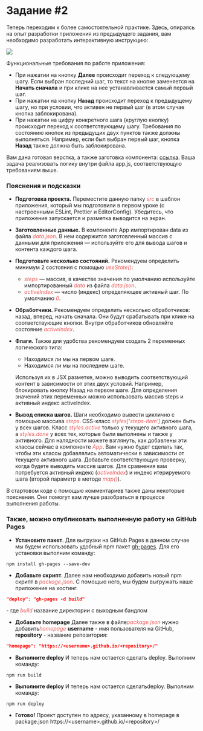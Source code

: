 # Задание #2

Теперь переходим к более самостоятельной практике. Здесь, опираясь на опыт разработки приложения из предыдущего задания, вам необходимо разработать интерактивную инструкцию:

<img class=" lazyloaded" src="https://fs19.getcourse.ru/fileservice/file/download/a/177331/sc/269/h/ffbdb864fd8f9bb6491684533f9b6a72.gif">

Функциональные требования по работе приложения:

* При нажатии на кнопку **Далее** происходит переход к следующему шагу. Если выбран последний шаг, то текст на кнопке заменяется на **Начать сначала** и при клике на нее устанавливается самый первый шаг.
* При нажатии на кнопку **Назад** происходит переход к предыдущему шагу, но при условии, что активен не первый шаг (в этом случае кнопка заблокирована).
* При нажатии на цифру конкретного шага (круглую кнопку) происходит переход к соответствующему шагу. Требования по состоянию кнопок из предыдущих двух пунктов также должны выполняться. Например, если был выбран первый шаг, кнопка **Назад** также должна быть заблокирована.

Вам дана готовая верстка, а также заготовка компонента: [ссылка](https://fs04.gcfiles.net/fileservice/file/download/a/177331/sc/37/h/534491a45341c1f6da7b2641240cf9f0.zip). Ваша задача реализовать логику внутри файла app.js, соответствующую требованиям выше.

### Пояснения и подсказки

* **Подготовка проекта.** Переместите данную папку <em style="color: #EB5757;">src</em> в шаблон приложения, который мы подготовили в первом уроке (с настроенными ESLint, Prettier и EditorConfig). Убедитесь, что приложение запускается и разметка выводится на экран.
* **Заготовленные данные.** В компоненте App импортирован data из файла <em style="color: #EB5757;">data.json</em>. В нем содержится заготовленный массив с данными для приложения — используйте его для вывода шагов и контента каждого шага.
* **Подготовьте несколько состояний.** Рекомендуем определить минимум 2 состояния с помощью <em style="color: #EB5757;">useState()</em>:
 	* <em style="color: #EB5757;">steps</em> — массив, в качестве значения по умолчанию используйте импортированный <em style="color: #EB5757;">data</em> из файла <em style="color: #EB5757;">data.json</em>.
 	* <em style="color: #EB5757;">activeIndex</em> — число (индекс) определяющее активный шаг. По умолчанию <em style="color: #EB5757;">0</em>.
* **Обработчики.** Рекомендуем определить несколько обработчиков: назад, вперед, начать сначала. Они будут срабатывать при клике на соответствующие кнопки. Внутри обработчиков обновляйте состояние <em style="color: #EB5757;">activeIndex</em>.
* **Флаги.** Также для удобства рекомендуем создать 2 переменных логического типа:
 	* Находимся ли мы на первом шаге.
 	* Находимся ли мы на последнем шаге.

  Используя их в JSX разметке, можно выводить соответствующий контент в зависимости от этих двух условий. Например, блокировать кнопку Назад на первом шаге. Для определения значений этих переменных можно использовать массив steps и активный индекс activeIndex.
* **Вывод списка шагов.** Шаги необходимо вывести циклично с помощью массива <em style="color: #EB5757;">steps</em>. CSS-класс <em style="color: #EB5757;">styles['steps-item']</em> должен быть у всех шагов. Класс <em style="color: #EB5757;">styles.active</em> только у текущего активного шага, а <em style="color: #EB5757;">styles.done</em> у всех тех, которые были выполнены и также у активного. Для налядности можете взглянуть, как добавлены эти классы сейчас в компоненте <em style="color: #EB5757;">App</em>. Вам нужно будет сделать так, чтобы эти классы добавлялись автоматически в зависимости от текущего активного шага. Добавьте соответствующую проверку, когда будете выводить массив шагов. Для сравнения вам потребуется активный индекс (<em style="color: #EB5757;">activeIndex</em>) и индекс итерируемого шага (второй параметр в методе <em style="color: #EB5757;">map()</em>).

В стартовом коде с помощью комментариев также даны некоторые пояснения. Они помогут вам лучше разобраться в процессе выполнения работы.

### Также, можно опубликовать выполненную работу на GitHub Pages

* **Установите пакет**. Для выгрузки на GitHub Pages в данном случае мы будем использовать удобный npm пакет [gh-pages](https://www.npmjs.com/package/gh-pages). Для его установки выполним команду:

```shell
npm install gh-pages --save-dev
```

* **Добавьте скрипт**. Далее нам необходимо добавить новый npm скрипт в ​​​<em style="color: #EB5757;">​package.json​​​</em>​. С помощью него, мы будем выгружать наше приложение на хостинг.

```json
"deploy": "gh-pages -d build"
```

\- где <em style="color: #EB5757;">build</em> название директории с выходным бандлом

* **Добавьте homepage** Далее также в файле ​​​<em style="color: #EB5757;">​package.json​​​</em>​ нужно добавить ​​​<em style="color: #EB5757;">​homepage</em>​​​​
**username** - имя пользователя на GitHub, **repository** - название репозитория:

```json
"homepage": "https://<username>.github.io/<repository>/"
```

* **Выполните deploy** И теперь нам остается сделать deploy. Выполним команду:

```shell
npm run build
```

* **Выполните deploy** И теперь нам остается сделать ​​​​deploy​​​​. Выполним команду:
```shell
npm run deploy
```

* **Готово!** Проект доступен по адресу, указанному в homepage в package.json https://\<username\>.github.io/\<repository\>/
